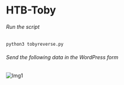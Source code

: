 # HTB-Toby

###### Run the script

```
python3 tobyreverse.py
```
###### Send the following data in the WordPress form

![Img1](./img/toby1)

